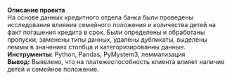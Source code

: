 **Описание проекта**  
На основе данных кредитного отдела банка были проведены исследования влияния семейного положения и количества детей на факт погашения кредита в срок. Были определены и обработаны пропуски, заменены типы данных, удалены дубликаты, выделены леммы в значениях столбца и категоризированны данные.  
**Инструменты:** Python, Pandas, PyMystem3, лемматизация  
**Вывод:** Выявлено, что на платежеспособность клиента влияет наличие детей и семейное положение.

